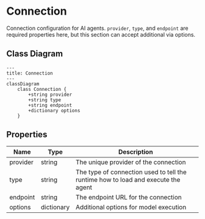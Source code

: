 # Connection

Connection configuration for AI agents.
`provider`, `type`, and `endpoint` are required properties here,
but this section can accept additional via options.

## Class Diagram

```mermaid
---
title: Connection
---
classDiagram
    class Connection {
        +string provider
        +string type
        +string endpoint
        +dictionary options
    }
```






## Properties

| Name | Type | Description |
| ---- | ---- | ----------- |
| provider | string | The unique provider of the connection  |
| type | string | The type of connection used to tell the runtime how to load and execute the agent  |
| endpoint | string | The endpoint URL for the connection  |
| options | dictionary | Additional options for model execution  |



